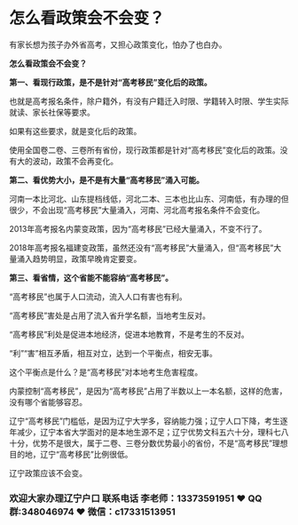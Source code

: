 # 怎么看政策会不会变？




有家长想为孩子办外省高考，又担心政策变化，怕办了也白办。

**怎么看政策会不会变？**

**第一、看现行政策，是不是针对“高考移民”变化后的政策。**

也就是高考报名条件，除户籍外，有没有户籍迁入时限、学籍转入时限、学生实际就读、家长社保等要求。

如果有这些要求，就是变化后的政策。

使用全国卷二卷、三卷所有省份，现行政策都是针对“高考移民”变化后的政策。没有大的波动，政策不会再变化。

**第二、看优势大小，是不是有大量“高考移民”涌入可能。**

河南一本比河北、山东提档线低，河北二本、三本也比山东、河南低，有办理的但很少，不会出现“高考移民”大量涌入，河南、河北高考报名条件不会变化。

2013年高考报名内蒙变政策，因为“高考移民”已经大量涌入，不变不行了。

2018年高考报名福建变政策，虽然还没有“高考移民”大量涌入，但“高考移民”大量涌入趋势明显，政策早晚肯定要变。

**第三、看省情，这个省能不能容纳“高考移民”。**

“高考移民”也属于人口流动，流入人口有害也有利。

“高考移民”害处是占用了流入省升学名额，当地考生反对。

“高考移民”利处是促进本地经济，促进本地教育，不是考生的不反对。

“利”“害”相互矛盾，相互对立，达到一个平衡点，相安无事。

这个平衡点是什么？是“高考移民”对本地考生危害程度。

内蒙控制“高考移民”，是因为“高考移民”占用了半数以上一本名额，这样的危害，没有哪个省能够容忍。

辽宁“高考移民”门槛低，是因为辽宁大学多，容纳能力强；辽宁人口下降，考生逐年减少，辽宁本省大学面对的是本地生源不足；辽宁优势文科五六十分，理科七八十分，优势不是很大，属于二卷、三卷分数优势最小的省份，不是“高考移民”理想目的地，辽宁“高考移民”比例很低。

辽宁政策应该不会变。

 

### 欢迎大家办理辽宁户口 联系电话 李老师：13373591951 ❤️ QQ群:348046974 ❤️ 微信：c17331513951 


